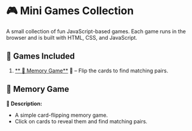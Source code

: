 # 🎮 Mini Games Collection

A small collection of fun JavaScript-based games. Each game runs in the browser and is built with HTML, CSS, and JavaScript.

## 🚀 Games Included
1. [** 🧩 Memory Game**](#-memory-game) 🧠 – Flip the cards to find matching pairs.

## 🧩 Memory Game

**📍 Description:**  
- A simple card-flipping memory game.
- Click on cards to reveal them and find matching pairs.

